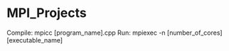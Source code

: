 # MPI_Projects

Compile: mpicc [program_name].cpp
Run: mpiexec -n [number_of_cores] [executable_name]